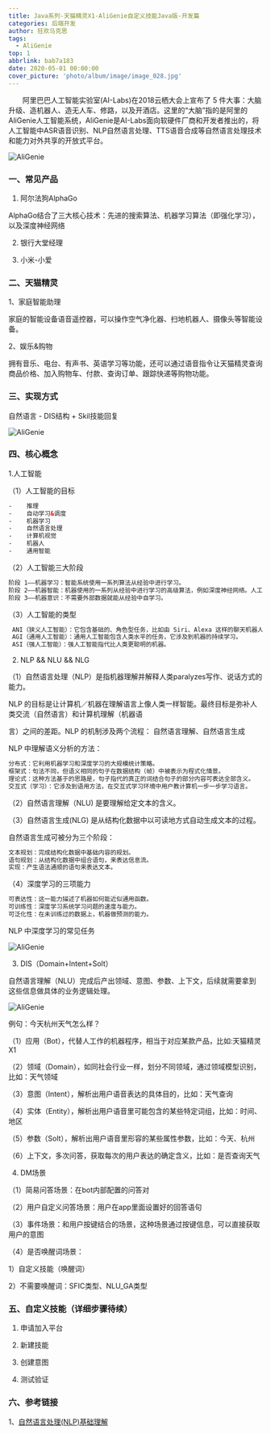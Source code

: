 ```yaml
---
title: Java系列-天猫精灵X1-AliGenie自定义技能Java版-开发篇
categories: 后端开发
author: 狂欢马克思
tags:
  - AliGenie
top: 1
abbrlink: bab7a183
date: 2020-05-01 00:00:00
cover_picture: 'photo/album/image/image_028.jpg'
---
```


&emsp;&emsp;阿里巴巴人工智能实验室(AI-Labs)在2018云栖大会上宣布了 5 件大事：大脑升级、造机器人、造无人车、修路，以及开酒店。这里的“大脑”指的是阿里的AliGenie人工智能系统，AliGenie是AI-Labs面向软硬件厂商和开发者推出的，将人工智能中ASR语音识别、NLP自然语言处理、TTS语音合成等自然语言处理技术和能力对外共享的开放式平台。
<!-- more -->

![AliGenie](https://t1.picb.cc/uploads/2019/08/10/gvT9id.jpg "天猫精灵X1-AliGenie开发者平台自定义技能-Java版")


### 一、常见产品

1. 阿尔法狗AlphaGo

AlphaGo结合了三大核心技术：先进的搜索算法、机器学习算法（即强化学习），以及深度神经网络

2. 银行大堂经理

3. 小米-小爱

### 二、天猫精灵

1、家庭智能助理

家庭的智能设备语音遥控器，可以操作空气净化器、扫地机器人、摄像头等智能设备。

2、娱乐&购物

拥有音乐、电台、有声书、英语学习等功能，还可以通过语音指令让天猫精灵查询商品价格、加入购物车、付款、查询订单、跟踪快递等购物功能。


### 三、实现方式

自然语言 - DIS结构 + Skil技能回复

![AliGenie](https://t1.picb.cc/uploads/2019/08/10/gvTztD.png "天猫精灵X1-AliGenie开发者平台自定义技能-Java版")

### 四、核心概念

1.人工智能

（1）人工智能的目标

```html
-    推理
-    自动学习&调度
-    机器学习
-    自然语言处理
-    计算机视觉
-    机器人
-    通用智能
```
（2）人工智能三大阶段

```html
阶段 1——机器学习：智能系统使用一系列算法从经验中进行学习。
阶段 2——机器智能：机器使用的一系列从经验中进行学习的高级算法，例如深度神经网络。人工智能目前处于此阶段。
阶段 3——机器意识：不需要外部数据就能从经验中自学习。
```

（3）人工智能的类型

```html
 ANI（狭义人工智能）：它包含基础的、角色型任务，比如由 Siri、Alexa 这样的聊天机器人、个人助手完成的任务。
 AGI（通用人工智能）：通用人工智能包含人类水平的任务，它涉及到机器的持续学习。
 ASI（强人工智能）：强人工智能指代比人类更聪明的机器。
```

2. NLP && NLU && NLG

（1）自然语言处理（NLP）是指机器理解并解释人类paralyzes写作、说话方式的能力。

NLP 的目标是让计算机／机器在理解语言上像人类一样智能。最终目标是弥补人类交流（自然语言）和计算机理解（机器语

言）之间的差距。NLP 的机制涉及两个流程： 自然语言理解、自然语言生成

NLP 中理解语义分析的方法：

```html
分布式：它利用机器学习和深度学习的大规模统计策略。
框架式：句法不同，但语义相同的句子在数据结构（帧）中被表示为程式化情景。
理论式：这种方法基于的思路是，句子指代的真正的词结合句子的部分内容可表达全部含义。
交互式（学习）：它涉及到语用方法，在交互式学习环境中用户教计算机一步一步学习语言。
```

（2）自然语言理解（NLU)  是要理解给定文本的含义。

（3）自然语言生成(NLG) 是从结构化数据中以可读地方式自动生成文本的过程。

自然语言生成可被分为三个阶段：

```html
文本规划：完成结构化数据中基础内容的规划。
语句规划：从结构化数据中组合语句，来表达信息流。
实现：产生语法通顺的语句来表达文本。
 ```
    
（4）深度学习的三项能力

```html
可表达性：这一能力描述了机器如何能近似通用函数。
可训练性：深度学习系统学习问题的速度与能力。
可泛化性：在未训练过的数据上，机器做预测的能力。
```

NLP 中深度学习的常见任务

![AliGenie](https://t1.picb.cc/uploads/2019/08/10/gvTD5v.png "天猫精灵X1-AliGenie开发者平台自定义技能-Java版")


3. DIS（Domain+Intent+Solt）

自然语言理解（NLU）完成后产出领域、意图、参数、上下文，后续就需要拿到这些信息做具体的业务逻辑处理。

![AliGenie](https://t1.picb.cc/uploads/2019/08/10/gvTEXi.png "天猫精灵X1-AliGenie开发者平台自定义技能-Java版")

例句：今天杭州天气怎么样？

（1）应用（Bot），代替人工作的机器程序，相当于对应某款产品，比如:天猫精灵X1

（2）领域（Domain），如同社会行业一样，划分不同领域，通过领域模型识别，比如：天气领域

（3）意图（Intent），解析出用户语音表达的具体目的，比如：天气查询

（4）实体（Entity），解析出用户语音里可能包含的某些特定词组，比如：时间、地区

（5）参数（Solt），解析出用户语音里形容的某些属性参数，比如：今天、杭州

（6）上下文，多次问答，获取每次的用户表达的确定含义，比如：是否查询天气

4. DM场景

（1）简易问答场景：在bot内部配置的问答对

（2）用户自定义问答场景：用户在app里面设置好的回答语句

（3）事件场景：和用户按键结合的场景，这种场景通过按键信息，可以直接获取用户的意图

（4）是否唤醒词场景：

   1）自定义技能（唤醒词）
   
   2）不需要唤醒词：SFIC类型、NLU_GA类型



### 五、自定义技能（详细步骤待续）

1. 申请加入平台

2. 新建技能

3. 创建意图

4. 测试验证

### 六、参考链接

1、[自然语言处理(NLP)基础理解](https://www.jianshu.com/p/b627cb31aab7)
